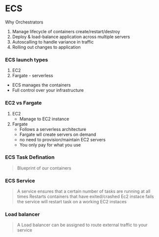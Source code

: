 # ECS

Why Orchestrators
1. Manage lifecycle of containers create/restart/destroy
2. Deploy & load-balance application across multiple servers
3. Autoscalling to handle variance in traffic
4. Rolling out changes to application

### ECS launch types
1. EC2
2. Fargate - serverless

- ECS manages the containers
- Full control over your infrastructure

### EC2 vs Fargate
1. EC2
   - Manage to EC2 instance
2. Fargate
   - Follows a serverless architecture
   - Fargate wll create servers on demand
   - no need to provision/maintain EC2 servers
   - You only pay for what you use
     
### ECS Task Defination
> Blueprint of our containers

### ECS Service
> A service ensures that a certain number of tasks are running at all times
> Restarts containers that have exited/crashed
> Ec2 instace fails the service will restart task on a working EC2 instaces

### Load balancer
> A Load balancer can be assigned to route external traffic to your service

